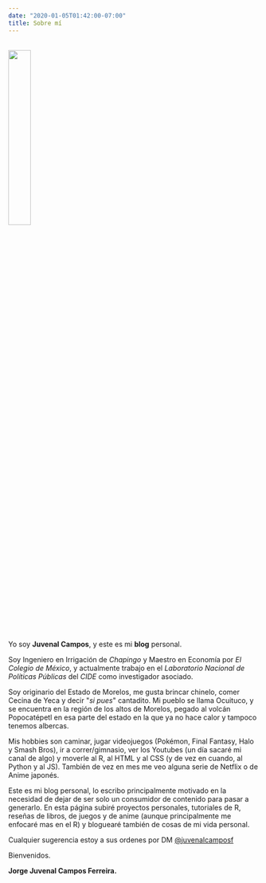 ```yaml
---
date: "2020-01-05T01:42:00-07:00"
title: Sobre mí
---
```


<br>

<img src="/./sobre_mi_files/logo.png" alt="" width="30%" height="30%" class="center"/>

<br>

Yo soy <strong>Juvenal Campos</strong>, y este es mi **blog** personal. 

Soy Ingeniero en Irrigación de _Chapingo_ y Maestro en Economía por _El Colegio de México_, y actualmente trabajo en el _Laboratorio Nacional de Políticas Públicas_ del _CIDE_ como investigador asociado. 

Soy originario del Estado de Morelos, me gusta brincar chinelo, comer Cecina de Yeca y decir "_si pues_" cantadito. Mi pueblo se llama Ocuituco, y se encuentra en la región de los altos de Morelos, pegado al volcán Popocatépetl en esa parte del estado en la que ya no hace calor y tampoco tenemos albercas. 

Mis hobbies son caminar, jugar videojuegos (Pokémon, Final Fantasy, Halo y Smash Bros), ir a correr/gimnasio, ver los Youtubes (un día sacaré mi canal de algo) y moverle al R, al HTML y al CSS (y de vez en cuando, al Python y al JS). También de vez en mes me veo alguna serie de Netflix o de Anime japonés.

Este es mi blog personal, lo escribo principalmente motivado en la necesidad de dejar de ser solo un consumidor de contenido para pasar a generarlo. En esta página subiré proyectos personales, tutoriales de R, reseñas de libros, de juegos y de anime (aunque principalmente me enfocaré mas en el R) y bloguearé también de cosas de mi vida personal. 

Cualquier sugerencia estoy a sus ordenes por DM [@juvenalcamposf](https://twitter.com/JuvenalCamposF)

Bienvenidos.

**Jorge Juvenal Campos Ferreira.** 
